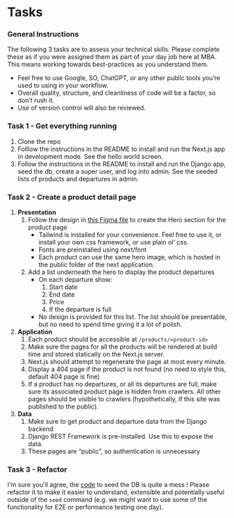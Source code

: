 # Tasks

### General Instructions

The following 3 tasks are to assess your technical skills. Please complete these as if you were assigned them as part of your day job here at MBA. This means working towards best-practices as you understand them.

- Feel free to use Google, SO, ChatGPT, or any other public tools you’re used to using in your workflow.
- Overall quality, structure, and cleanliness of code will be a factor, so don’t rush it.
- Use of version control will also be reviewed.

### Task 1 - Get everything running

1. Clone the repo
2. Folllow the instructions in the README to install and run the Next.js app in development mode. See the hello world screen.
3. Follow the instructions in the README to install and run the Django app, seed the db, create a super user, and log into admin. See the seeded lists of products and departures in admin.

### Task 2 - Create a product detail page

1. **Presentation**
    1. Follow the design in [this Figma file](https://www.figma.com/design/POmvDYgMSF1ORiKWv7RDsz/Product-Hero) to create the Hero section for the product page
        - Tailwind is installed for your convenience. Feel free to use it, or install your own css framework, or use plain ol' css.
        - Fonts are preinstalled using next/font
        - Each product can use the same hero image, which is hosted in the public folder of the next application.
    2. Add a list underneath the hero to display the product departures
        - On each departure show:
            1. Start date
            2. End date
            3. Price
            4. If the departure is full
        - No design is provided for this list. The list should be presentable, but no need to spend time giving it a lot of polish.
2. **Application**
    1. Each product should be accessible at `/products/<product-id>`
    2. Make sure the pages for all the products will be rendered at build time and stored statically on the Next.js server.
    3. Next.js should attempt to regenerate the page at most every minute.
    4. Display a 404 page if the product is not found (no need to style this, default 404 page is fine)
    5. If a product has no departures, or all its departures are full, make sure its associated product page is hidden from crawlers. All other pages should be visible to crawlers (hypothetically, if this site was published to the public).
3. **Data**
    1. Make sure to get product and departure data from the Django backend
    2. Django REST Framework is pre-installed. Use this to expose the data.
    3. These pages are “public”, so authentication is unnecessary

### Task 3 - Refactor

I'm sure you'll agree, the [code](../backend/django/products/management/commands/seed.py) to seed the DB is quite a mess ! Please refactor it to make it easier to understand, extensible and potentially useful outside of the `seed` command (e.g. we might want to use some of the functionality for E2E or performance testing one day).